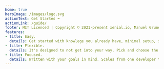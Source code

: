 ```yaml
---
home: true
heroImage: /images/logo.svg
actionText: Get Started ➡
actionLink: /guide/
footer: MIT Licenced | Copyright ©️ 2021-present xenial.io, Manuel Grundner
features:
- title: Easy.
  details: Get started with knowlege you already have, minimal setup, straight forward concepts and components.
- title: Flexible.
  details: It's designed to not get into your way. Pick and choose the features you need.
- title: Focused.
  details: Written with your goals in mind. Scales from one developer to large teams.
---
```

